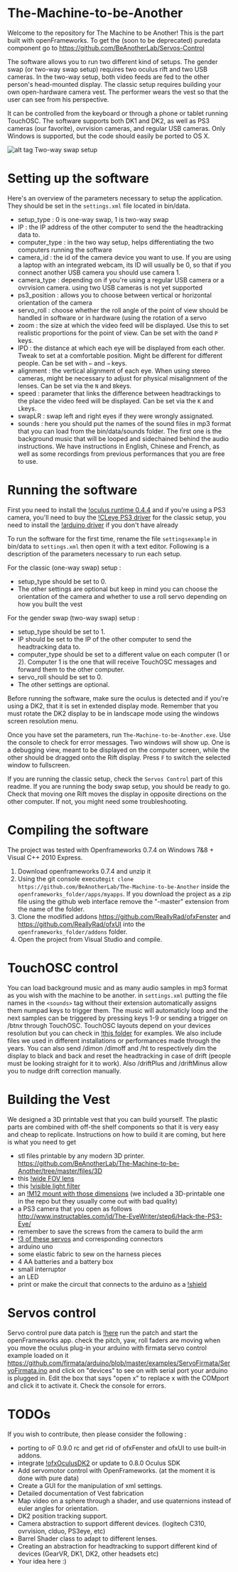 The-Machine-to-be-Another
=========================
Welcome to the repository for The Machine to be Another! This is the part built with openFrameworks. To get the (soon to be deprecated) puredata component go to https://github.com/BeAnotherLab/Servos-Control

The software allows you to run two different kind of setups. The gender swap (or two-way swap setup) requires two oculus rift and two USB cameras. In the two-way setup, both video feeds are fed to the other person's head-mounted display. The classic setup requires building your own open-hardware camera vest. The performer wears the vest so that the user can see from his perspective.

It can be controlled from the keyboard or through a phone or tablet running TouchOSC.
The software supports both DK1 and DK2, as well as PS3 cameras (our favorite), ovrvision cameras, and regular USB cameras.
Only Windows is supported, but the code should easily be ported to OS X.

![alt tag](https://github.com/BeAnotherLab/The-Machine-to-be-Another/blob/master/files/body%20swap%20rider.png?raw=true)
Two-way swap setup

Setting up the software
=========================
Here's an overview of the parameters necessary to setup the application. They should be set in the `settings.xml` file located in bin/data.
  - setup_type : 0 is one-way swap, 1 is two-way swap
  - IP : the IP address of the other computer to send the the headtracking data to.
  - computer_type : in the two way setup, helps differentiating the two computers running the software
  - camera_id : the id of the camera device you want to use. If you are using a laptop with an integrated webcam, its ID will   usually be 0, so that if you connect another USB camera you should use camera 1.
  - camera_type : depending on if you're using a regular USB camera or a ovrvision camera. using two USB cameras is not yet     supported  
  - ps3_position : allows you to choose between vertical or horizontal orientation of the camera
  - servo_roll : choose whether the roll angle of the point of view should be handled in software or in hardware (using the     rotation of a servo  
  - zoom : the size at which the video feed will be displayed. Use this to set realistic proportions for the point of view.     Can be set with the `O`and `P` keys.
  - IPD : the distance at which each eye will be displayed from each other. Tweak to set at a comfortable position. Might be    different for different people. Can be set with `←` and `→` keys.
  - alignment : the vertical alignment of each eye. When using stereo cameras, might be necessary to adjust for physical        misalignment of the lenses. Can be set via the `N` and `B`keys.
  - speed : parameter that links the difference between headtrackings to the place the video feed will be displayed. Can be     set via the `K` and `L`keys.
  - swapLR : swap left and right eyes if they were wrongly assignated.
  - sounds : here you should put the names of the sound files in mp3 format that you can load from the bin/data/sounds         folder. The first one is the background music that will be looped and sidechained behind the audio instructions. We have instructions in English, Chinese and French, as well as some recordings from previous performances that you are free to use.

Running the software
=========================
First you need to install the [!oculus runtime 0.4.4](https://developer.oculus.com/downloads/pc/0.4.4-beta/Oculus_Runtime_for_Windows/)
and if you're using a PS3 camera, you'll need to buy the [!CLeye PS3 driver](https://codelaboratories.com/downloads/)
for the classic setup, you need to install the [!arduino driver](https://www.arduino.cc/en/guide/windows#toc4) if you don't have already


To run the software for the first time, rename the file `settingsexample` in bin/data to `settings.xml` then open it with a text editor.
Following is a description of the parameters necessary to run each setup.

For the classic (one-way swap) setup :
  - setup_type should be set to 0.
  - The other settings are optional but keep in mind you can choose the orientation of the camera and whether to use a roll servo depending on how you built the vest


For the gender swap (two-way swap) setup :
  - setup_type should be set to 1.
  - IP should be set to the IP of the other computer to send the headtracking data to.
  - computer_type should be set to a different value on each computer (1 or 2). Computer 1 is the one that will receive         TouchOSC messages and forward them to the other computer.
  - servo_roll should be set to 0.
  - The other settings are optional.

Before running the software, make sure the oculus is detected and if you're using a DK2, that it is set in extended display mode. Remember that you must rotate the DK2 display to be in landscape mode using the windows screen resolution menu.

Once you have set the parameters, run `The-Machine-to-be-Another.exe`. Use the console to check for error messages.
Two windows will show up. One is a debugging view, meant to be displayed on the computer screen, while the other should be dragged onto the Rift display. Press `F` to switch the selected window to fullscreen.
   
If you are running the classic setup, check the `Servos Control` part of this readme.
If you are running the body swap setup, you should be ready to go. Check that moving one Rift moves the display in opposite directions on the other computer. If not, you might need some troubleshooting.

Compiling the software
=========================
The project was tested with Openframeworks 0.7.4 on Windows 7&8 + Visual C++ 2010 Express.

1. Download openframeworks 0.7.4 and unzip it
2. Using the git console execute```git clone https://github.com/BeAnotherLab/The-Machine-to-be-Another``` inside the ```openframeworks_folder/apps/myapps```. If you download the project as a zip file using the github web interface remove the "-master" extension from the name of the folder.
3. Clone the modified addons https://github.com/ReallyRad/ofxFenster and https://github.com/ReallyRad/ofxUI into the ```openframeworks_folder/addons``` folder. 
4. Open the project from Visual Studio and compile.


TouchOSC control
=========================
You can load background music and as many audio samples in mp3 format as you wish with the machine to be another. in `settings.xml` putting the file names in the `<sounds>` tag without their extension automatically assigns them numpad keys to trigger them. The music will automaticly loop and the next samples can be triggered by pressing keys 1-9 or sending a trigger on /btn*x* through TouchOSC.
TouchOSC layouts depend on your devices resolution but you can check in [!this folder](https://github.com/BeAnotherLab/The-Machine-to-be-Another/tree/master/files/TouchOSC%20layouts)
for examples.
We also include files we used in different installations or performances made through the years.
You can also send /dimon /dimoff and /ht to respectively dim the display to black and back and reset the headtracking in case of drift (people must be looking straight for it to work). Also /driftPlus and /driftMinus allow you to nudge drift correction manually.

Building the Vest
=========================
We designed a 3D printable vest that you can build yourself. The plastic parts are combined with off-the shelf components so that it is very easy and cheap to replicate. Instructions on how to build it are coming, but here is what you need to get 
- stl files printable by any modern 3D printer. 
https://github.com/BeAnotherLab/The-Machine-to-be-Another/tree/master/files/3D
- this [!wide FOV lens](http://peauproductions.com/store/index.php?main_page=product_info&products_id=76)
- this [!visible light filter](http://peauproductions.com/store/index.php?main_page=product_info&products_id=44)
- an [!M12 mount with those dimensions](http://www.rlx.sk/en/servo-motor/1498-analog-180-micro-servo-arduino-connector-tinkerkit.html) (we included a 3D-printable one in the repo but they usually come out with bad quality) 
- a PS3 camera that you open as follows http://www.instructables.com/id/The-EyeWriter/step6/Hack-the-PS3-Eye/ 
- remember to save the screws from the camera to build the arm
- [!3 of these servos](http://www.servodatabase.com/servo/springrc/sm-s2309s) and corresponding connectors 
- arduino uno
- some elastic fabric to sew on the harness pieces
- 4 AA batteries and a battery box
- small interruptor
- an LED
- print or make the circuit that connects to the arduino as a [!shield](https://github.com/BeAnotherLab/The-Machine-to-be-Another/blob/master/files/arduino_shield.zip)

Servos control
========================
Servo control pure data patch is [!here](https://github.com/BeAnotherLab/Servos-Control)
run the patch and start the openFrameworks app. check the pitch, yaw, roll faders are moving when you move the oculus
plug-in your arduino with firmata servo control example loaded on it https://github.com/firmata/arduino/blob/master/examples/ServoFirmata/ServoFirmata.ino
and click on "devices" to see on with serial port your arduino is plugged in. Edit the box that says "open x" to replace x with the COMport and click it to activate it. Check the console for errors.


TODOs
========================	
If you wish to contribute, then please consider the following :

- porting to oF 0.9.0 rc and get rid of ofxFenster and ofxUI to use built-in addons.
- integrate [!ofxOculusDK2](https://github.com/obviousjim/ofxOculusDK2) or update to 0.8.0 Oculus SDK
- Add servomotor control with OpenFrameworks. (at the moment it is done with pure data)
- Create a GUI for the manipulation of xml settings.
- Detailed documentation of Vest fabrication
- Map video on a sphere through a shader, and use quaternions instead of euler angles for orientation.
- DK2 position tracking support.
- Camera abstraction to support different devices. (logitech C310, ovrvision, clduo, PS3eye, etc)
- Barrel Shader class to adapt to different lenses.
- Creating an abstraction for headtracking to support different kind of devices (GearVR, DK1, DK2, other headsets etc)
- Your idea here :)
